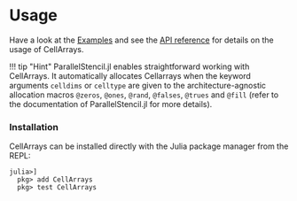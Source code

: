 # Usage
Have a look at the [Examples](@ref) and see the [API reference](@ref) for details on the usage of CellArrays.

!!! tip "Hint"
    ParallelStencil.jl enables straightforward working with CellArrays. It automatically allocates Cellarrays when the keyword arguments `celldims` or `celltype` are given to the architecture-agnostic allocation macros `@zeros`, `@ones`, `@rand`, `@falses`, `@trues` and `@fill` (refer to the documentation of ParallelStencil.jl for more details).


### Installation
CellArrays can be installed directly with the Julia package manager from the REPL:
```julia-repl
julia>]
  pkg> add CellArrays
  pkg> test CellArrays
```
